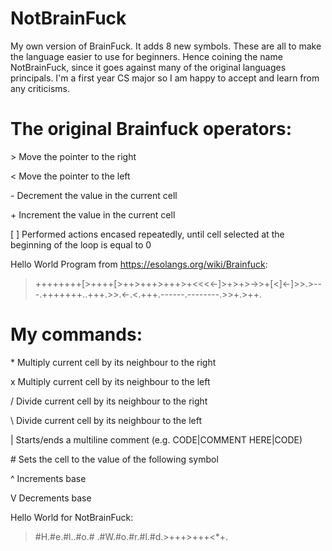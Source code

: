 # NotBrainFuck
My own version of BrainFuck. It adds 8 new symbols. These are all to make the language easier to use for beginners. Hence coining the name NotBrainFuck, since it goes against many of the original languages principals. I'm a first year CS major so I am happy to accept and learn from any criticisms.

# The original Brainfuck operators:
\>  Move the pointer to the right
  
\<  Move the pointer to the left
  
\-  Decrement the value in the current cell
  
\+  Increment the value in the current cell
  
\[ ] Performed actions encased repeatedly, until cell selected at the beginning of the loop is equal to 0

Hello World Program from https://esolangs.org/wiki/Brainfuck:
> ++++++++\[>++++\[>++>+++>+++>+<<<<-]>+>+>->>+\[<]<-]>>.>---.+++++++..+++.>>.<-.<.+++.------.--------.>>+.>++.

# My commands:
\*  Multiply current cell by its neighbour to the right

x   Multiply current cell by its neighbour to the left

/   Divide current cell by its neighbour to the right

\   Divide current cell by its neighbour to the left

|   Starts/ends a multiline comment (e.g. CODE|COMMENT HERE|CODE)

\#  Sets the cell to the value of the following symbol

^   Increments base

V   Decrements base

Hello World for NotBrainFuck:
>#H.#e.#l..#o.# .#W.#o.#r.#l.#d.>+++>+++<*+.
